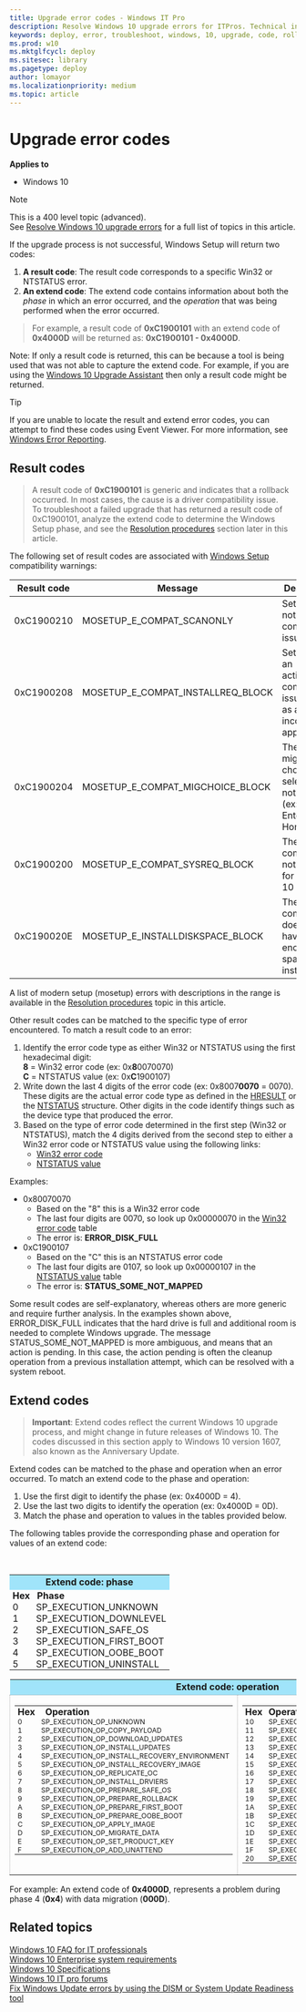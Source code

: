 ```yaml
---
title: Upgrade error codes - Windows IT Pro
description: Resolve Windows 10 upgrade errors for ITPros. Technical information for IT professionals to help diagnose Windows setup errors.
keywords: deploy, error, troubleshoot, windows, 10, upgrade, code, rollback, ITPro
ms.prod: w10
ms.mktglfcycl: deploy
ms.sitesec: library
ms.pagetype: deploy
author: lomayor
ms.localizationpriority: medium
ms.topic: article
---
```


# Upgrade error codes

**Applies to**
-   Windows 10

>[!NOTE]
>This is a 400 level topic (advanced).<br>
>See [Resolve Windows 10 upgrade errors](resolve-windows-10-upgrade-errors.md) for a full list of topics in this article.


If the upgrade process is not successful, Windows Setup will return two codes:

1. **A result code**: The result code corresponds to a specific Win32 or NTSTATUS error.
2. **An extend code**: The extend code contains information about both the *phase* in which an error occurred, and the *operation* that was being performed when the error occurred.

>For example, a result code of **0xC1900101** with an extend code of **0x4000D** will be returned as: **0xC1900101 - 0x4000D**.

Note: If only a result code is returned, this can be because a tool is being used that was not able to capture the extend code. For example, if you are using the [Windows 10 Upgrade Assistant](https://support.microsoft.com/kb/3159635) then only a result code might be returned.

>[!TIP]
>If you are unable to locate the result and extend error codes, you can attempt to find these codes using Event Viewer.  For more information, see [Windows Error Reporting](windows-error-reporting.md).

## Result codes

>A result code of **0xC1900101** is generic and indicates that a rollback occurred. In most cases, the cause is a driver compatibility issue. <br>To troubleshoot a failed upgrade that has returned a result code of 0xC1900101, analyze the extend code to determine the Windows Setup phase, and see the [Resolution procedures](resolution-procedures.md) section later in this article.

The following set of result codes are associated with [Windows Setup](https://docs.microsoft.com/windows-hardware/manufacture/desktop/windows-setup-command-line-options) compatibility warnings:

| Result code | Message  | Description |
| --- | --- | --- |
| 0xC1900210 | MOSETUP_E_COMPAT_SCANONLY | Setup did not find any compat issue |
| 0xC1900208 | MOSETUP_E_COMPAT_INSTALLREQ_BLOCK | Setup found an actionable compat issue, such as an incompatible app |
| 0xC1900204 | MOSETUP_E_COMPAT_MIGCHOICE_BLOCK | The migration choice selected is not available (ex: Enterprise to Home) |
| 0xC1900200 | MOSETUP_E_COMPAT_SYSREQ_BLOCK | The computer is not eligible for Windows 10 |
| 0xC190020E | MOSETUP_E_INSTALLDISKSPACE_BLOCK | The computer does not have enough free space to install |

A list of modern setup (mosetup) errors with descriptions in the range is available in the [Resolution procedures](resolution-procedures.md#modern-setup-errors) topic in this article.

Other result codes can be matched to the specific type of error encountered. To match a result code to an error:

1. Identify the error code type as either Win32 or NTSTATUS using the first hexadecimal digit:
        <br>**8** = Win32 error code (ex: 0x**8**0070070)
        <br>**C** = NTSTATUS value (ex: 0x**C**1900107)
2. Write down the last 4 digits of the error code (ex: 0x8007**0070** = 0070). These digits are the actual error code type as defined in the [HRESULT](https://msdn.microsoft.com/library/cc231198.aspx) or the [NTSTATUS](https://msdn.microsoft.com/library/cc231200.aspx) structure. Other digits in the code identify things such as the device type that produced the error.
3. Based on the type of error code determined in the first step (Win32 or NTSTATUS), match the 4 digits derived from the second step to either a Win32 error code or NTSTATUS value using the following links:
    - [Win32 error code](https://msdn.microsoft.com/library/cc231199.aspx)
    - [NTSTATUS value](https://msdn.microsoft.com/library/cc704588.aspx)

Examples:
- 0x80070070 
    - Based on the "8" this is a Win32 error code 
    - The last four digits are 0070, so look up 0x00000070 in the [Win32 error code](https://msdn.microsoft.com/library/cc231199.aspx) table
    - The error is: **ERROR_DISK_FULL**
- 0xC1900107 
    - Based on the "C" this is an NTSTATUS error code
    - The last four digits are 0107, so look up 0x00000107 in the [NTSTATUS value](https://msdn.microsoft.com/library/cc704588.aspx) table 
    - The error is: **STATUS_SOME_NOT_MAPPED**

Some result codes are self-explanatory, whereas others are more generic and require further analysis. In the examples shown above, ERROR_DISK_FULL indicates that the hard drive is full and additional room is needed to complete Windows upgrade. The message STATUS_SOME_NOT_MAPPED is more ambiguous, and means that an action is pending. In this case, the action pending is often the cleanup operation from a previous installation attempt, which can be resolved with a system reboot. 

## Extend codes

>**Important**: Extend codes reflect the current Windows 10 upgrade process, and might change in future releases of Windows 10. The codes discussed in this section apply to Windows 10 version 1607, also known as the Anniversary Update.

Extend codes can be matched to the phase and operation when an error occurred. To match an extend code to the phase and operation:

1. Use the first digit to identify the phase (ex: 0x4000D  = 4).
2. Use the last two digits to identify the operation (ex: 0x4000D  = 0D).
3. Match the phase and operation to values in the tables provided below.

The following tables provide the corresponding phase and operation for values of an extend code:

<br>

<table cellspacing="0" cellpadding="0">
<tr><td colspan="2" align="center" valign="top" BGCOLOR="#a0e4fa"><b>Extend code: phase</b></td>
<tr><td style='padding:0in 4pt 0in 4pt'><b>Hex</b><td style='padding:0in 5.4pt 0in 5.4pt'><b>Phase</b>
<tr><td style='padding:0in 4pt 0in 4pt'>0<td style='padding:0in 4pt 0in 4pt'>SP_EXECUTION_UNKNOWN
<tr><td style='padding:0in 4pt 0in 4pt'>1<td style='padding:0in 4pt 0in 4pt'>SP_EXECUTION_DOWNLEVEL
<tr><td style='padding:0in 4pt 0in 4pt'>2<td style='padding:0in 4pt 0in 4pt'>SP_EXECUTION_SAFE_OS
<tr><td style='padding:0in 4pt 0in 4pt'>3<td style='padding:0in 4pt 0in 4pt'>SP_EXECUTION_FIRST_BOOT
<tr><td style='padding:0in 4pt 0in 4pt'>4<td style='padding:0in 4pt 0in 4pt'>SP_EXECUTION_OOBE_BOOT
<tr><td style='padding:0in 4pt 0in 4pt'>5<td style='padding:0in 4pt 0in 4pt'>SP_EXECUTION_UNINSTALL
</table>


<table border="0" style='border-collapse:collapse;border:none'>
<tr><td colspan="2" align="center" valign="top" BGCOLOR="#a0e4fa"><B>Extend code: operation</B></td>
<tr><td align="left" valign="top" style='border:dotted #A6A6A6 1.0pt;'>
<table>
<tr><td style='padding:0in 4pt 0in 4pt'><b>Hex</b><td style='padding:0in 4pt 0in 4pt'><span style='padding:0in 5.4pt 0in 5.4pt;'><b>Operation</b>
<tr><td style='padding:0in 4pt 0in 4pt'><span style='font-size:9.0pt'>0<td style='padding:0in 4pt 0in 4pt'><span style='font-size:9.0pt'>SP_EXECUTION_OP_UNKNOWN
<tr><td style='padding:0in 4pt 0in 4pt'><span style='font-size:9.0pt'>1<td style='padding:0in 4pt 0in 4pt'><span style='font-size:9.0pt'>SP_EXECUTION_OP_COPY_PAYLOAD
<tr><td style='padding:0in 4pt 0in 4pt'><span style='font-size:9.0pt'>2<td style='padding:0in 4pt 0in 4pt'><span style='font-size:9.0pt'>SP_EXECUTION_OP_DOWNLOAD_UPDATES
<tr><td style='padding:0in 4pt 0in 4pt'><span style='font-size:9.0pt'>3<td style='padding:0in 4pt 0in 4pt'><span style='font-size:9.0pt'>SP_EXECUTION_OP_INSTALL_UPDATES
<tr><td style='padding:0in 4pt 0in 4pt'><span style='font-size:9.0pt'>4<td style='padding:0in 4pt 0in 4pt'><span style='font-size:9.0pt'>SP_EXECUTION_OP_INSTALL_RECOVERY_ENVIRONMENT
<tr><td style='padding:0in 4pt 0in 4pt'><span style='font-size:9.0pt'>5<td style='padding:0in 4pt 0in 4pt'><span style='font-size:9.0pt'>SP_EXECUTION_OP_INSTALL_RECOVERY_IMAGE
<tr><td style='padding:0in 4pt 0in 4pt'><span style='font-size:9.0pt'>6<td style='padding:0in 4pt 0in 4pt'><span style='font-size:9.0pt'>SP_EXECUTION_OP_REPLICATE_OC
<tr><td style='padding:0in 4pt 0in 4pt'><span style='font-size:9.0pt'>7<td style='padding:0in 4pt 0in 4pt'><span style='font-size:9.0pt'>SP_EXECUTION_OP_INSTALL_DRVIERS
<tr><td style='padding:0in 4pt 0in 4pt'><span style='font-size:9.0pt'>8<td style='padding:0in 4pt 0in 4pt'><span style='font-size:9.0pt'>SP_EXECUTION_OP_PREPARE_SAFE_OS
<tr><td style='padding:0in 4pt 0in 4pt'><span style='font-size:9.0pt'>9<td style='padding:0in 4pt 0in 4pt'><span style='font-size:9.0pt'>SP_EXECUTION_OP_PREPARE_ROLLBACK
<tr><td style='padding:0in 4pt 0in 4pt'><span style='font-size:9.0pt'>A<td style='padding:0in 4pt 0in 4pt'><span style='font-size:9.0pt'>SP_EXECUTION_OP_PREPARE_FIRST_BOOT
<tr><td style='padding:0in 4pt 0in 4pt'><span style='font-size:9.0pt'>B<td style='padding:0in 4pt 0in 4pt'><span style='font-size:9.0pt'>SP_EXECUTION_OP_PREPARE_OOBE_BOOT
<tr><td style='padding:0in 4pt 0in 4pt'><span style='font-size:9.0pt'>C<td style='padding:0in 4pt 0in 4pt'><span style='font-size:9.0pt'>SP_EXECUTION_OP_APPLY_IMAGE
<tr><td style='padding:0in 4pt 0in 4pt'><span style='font-size:9.0pt'>D<td style='padding:0in 4pt 0in 4pt'><span style='font-size:9.0pt'>SP_EXECUTION_OP_MIGRATE_DATA
<tr><td style='padding:0in 4pt 0in 4pt'><span style='font-size:9.0pt'>E<td style='padding:0in 4pt 0in 4pt'><span style='font-size:9.0pt'>SP_EXECUTION_OP_SET_PRODUCT_KEY
<tr><td style='padding:0in 4pt 0in 4pt'><span style='font-size:9.0pt'>F<td style='padding:0in 4pt 0in 4pt'><span style='font-size:9.0pt'>SP_EXECUTION_OP_ADD_UNATTEND
</table>
</td>
<td align="left" valign="top" style='border:dotted #A6A6A6 1.0pt;'>
<table>
<tr><td style='padding:0in 4pt 0in 4pt'><b>Hex</b><td style='padding:0in 4pt 0in 4pt'><b>Operation</b>
<tr><td style='padding:0in 4pt 0in 4pt'><span style='font-size:9.0pt'>10<td style='padding:0in 4pt 0in 4pt'><span style='font-size:9.0pt'>SP_EXECUTION_OP_ADD_DRIVER
<tr><td style='padding:0in 4pt 0in 4pt'><span style='font-size:9.0pt'>11<td style='padding:0in 4pt 0in 4pt'><span style='font-size:9.0pt'>SP_EXECUTION_OP_ENABLE_FEATURE
<tr><td style='padding:0in 4pt 0in 4pt'><span style='font-size:9.0pt'>12<td style='padding:0in 4pt 0in 4pt'><span style='font-size:9.0pt'>SP_EXECUTION_OP_DISABLE_FEATURE
<tr><td style='padding:0in 4pt 0in 4pt'><span style='font-size:9.0pt'>13<td style='padding:0in 4pt 0in 4pt'><span style='font-size:9.0pt'>SP_EXECUTION_OP_REGISTER_ASYNC_PROCESS
<tr><td style='padding:0in 4pt 0in 4pt'><span style='font-size:9.0pt'>14<td style='padding:0in 4pt 0in 4pt'><span style='font-size:9.0pt'>SP_EXECUTION_OP_REGISTER_SYNC_PROCESS
<tr><td style='padding:0in 4pt 0in 4pt'><span style='font-size:9.0pt'>15<td style='padding:0in 4pt 0in 4pt'><span style='font-size:9.0pt'>SP_EXECUTION_OP_CREATE_FILE
<tr><td style='padding:0in 4pt 0in 4pt'><span style='font-size:9.0pt'>16<td style='padding:0in 4pt 0in 4pt'><span style='font-size:9.0pt'>SP_EXECUTION_OP_CREATE_REGISTRY
<tr><td style='padding:0in 4pt 0in 4pt'><span style='font-size:9.0pt'>17<td style='padding:0in 4pt 0in 4pt'><span style='font-size:9.0pt'>SP_EXECUTION_OP_BOOT
<tr><td style='padding:0in 4pt 0in 4pt'><span style='font-size:9.0pt'>18<td style='padding:0in 4pt 0in 4pt'><span style='font-size:9.0pt'>SP_EXECUTION_OP_SYSPREP
<tr><td style='padding:0in 4pt 0in 4pt'><span style='font-size:9.0pt'>19<td style='padding:0in 4pt 0in 4pt'><span style='font-size:9.0pt'>SP_EXECUTION_OP_OOBE
<tr><td style='padding:0in 4pt 0in 4pt'><span style='font-size:9.0pt'>1A<td style='padding:0in 4pt 0in 4pt'><span style='font-size:9.0pt'>SP_EXECUTION_OP_BEGIN_FIRST_BOOT
<tr><td style='padding:0in 4pt 0in 4pt'><span style='font-size:9.0pt'>1B<td style='padding:0in 4pt 0in 4pt'><span style='font-size:9.0pt'>SP_EXECUTION_OP_END_FIRST_BOOT
<tr><td style='padding:0in 4pt 0in 4pt'><span style='font-size:9.0pt'>1C<td style='padding:0in 4pt 0in 4pt'><span style='font-size:9.0pt'>SP_EXECUTION_OP_BEGIN_OOBE_BOOT
<tr><td style='padding:0in 4pt 0in 4pt'><span style='font-size:9.0pt'>1D<td style='padding:0in 4pt 0in 4pt'><span style='font-size:9.0pt'>SP_EXECUTION_OP_END_OOBE_BOOT
<tr><td style='padding:0in 4pt 0in 4pt'><span style='font-size:9.0pt'>1E<td style='padding:0in 4pt 0in 4pt'><span style='font-size:9.0pt'>SP_EXECUTION_OP_PRE_OOBE
<tr><td style='padding:0in 4pt 0in 4pt'><span style='font-size:9.0pt'>1F<td style='padding:0in 4pt 0in 4pt'><span style='font-size:9.0pt'>SP_EXECUTION_OP_POST_OOBE
<tr><td style='padding:0in 4pt 0in 4pt'><span style='font-size:9.0pt'>20<td style='padding:0in 4pt 0in 4pt'><span style='font-size:9.0pt'>SP_EXECUTION_OP_ADD_PROVISIONING_PACKAGE
</table>
</td>
</tr>
</table>

For example: An extend code of **0x4000D**, represents a problem during phase 4 (**0x4**) with data migration (**000D**).

## Related topics

[Windows 10 FAQ for IT professionals](https://technet.microsoft.com/windows/dn798755.aspx)
<br>[Windows 10 Enterprise system requirements](https://technet.microsoft.com/windows/dn798752.aspx)
<br>[Windows 10 Specifications](https://www.microsoft.com/en-us/windows/Windows-10-specifications)
<br>[Windows 10 IT pro forums](https://social.technet.microsoft.com/Forums/en-US/home?category=Windows10ITPro)
<br>[Fix Windows Update errors by using the DISM or System Update Readiness tool](https://support.microsoft.com/kb/947821)
